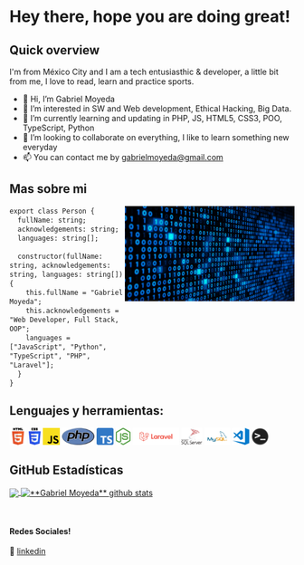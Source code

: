 # Hey there, hope you are doing great!

## Quick overview

I'm from México City and I am a tech entusiasthic & developer, a little bit from me, I love to read, learn and practice sports.

- 👋 Hi, I’m Gabriel Moyeda
- 👀 I’m interested in SW and Web development, Ethical Hacking, Big Data.
- 🌱 I’m currently learning and updating in PHP, JS, HTML5, CSS3, POO, TypeScript, Python
- 💞️ I’m looking to collaborate on everything, I like to learn something new everyday
- 📫 You can contact me by gabrielmoyeda@gmail.com

## Mas sobre mi

<img align="right" width="300" src="src/img/giphy.gif" />

```TS
export class Person {
  fullName: string;
  acknowledgements: string;
  languages: string[];
  
  constructor(fullName: string, acknowledgements: string, languages: string[]) {
    this.fullName = "Gabriel Moyeda";
    this.acknowledgements = "Web Developer, Full Stack, OOP";
    languages = ["JavaScript", "Python", "TypeScript", "PHP", "Laravel"];
  }
}
```

## **Lenguajes y herramientas:**  

<code><img height="30" src="src/img/htmllogo.png"></code>
<code><img height="30" src="src/img/csslogo.png"></code>
<code><img height="30" src="src/img/jslogo.png"></code>
<code><img height="30" src="src/img/phplogo.png"></code>
<code><img height="30" src="src/img/tslogo.png"></code>
<code><img height="30" src="src/img/nodelogo.png"></code>
<code><img height="30" src="src/img/laravellogo.png"></code>
<code><img height="30" src="src/img/mssqllogo.png"></code>
<code><img height="30" src="src/img/mysqllogo.png"></code>
<code><img height="30" src="src/img/vscodelogo.png"></code>
<code><img height="30" src="src/img/terminal.png"></code>

## **GitHub Estadísticas**

<a href="https://github.com/gabrielmoyeda">
  <img align="center" src="https://github-readme-stats.vercel.app/api/top-langs/?username=gabrielmoyeda&theme=dark&hide_langs_below=1" />
</a>

<a href="https://github.com/gabrielmoyeda">
 <img align="center" src="https://github-readme-stats.vercel.app/api?username=gabrielmoyeda&show_icons=true&theme=dark&line_height=27" alt="**Gabriel Moyeda** github stats"/>
</a>

[linkedin]: https://www.linkedin.com/in/gabriel-moyeda-estrada/
<br>

#### Redes Sociales!

👔 [linkedin][linkedin]
<!---
gabrielmoyeda/gabrielmoyeda is a ✨ special ✨ repository because its `README.md` (this file) appears on your GitHub profile.
You can click the Preview link to take a look at your changes.
--->
